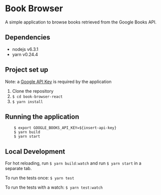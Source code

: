 # Book Browser

A simple application to browse books retrieved from the Google Books API.

## Dependencies

- nodejs v6.3.1
- yarn v0.24.4

## Project set up
Note: a [Google API Key](https://console.developers.google.com/projectselector/apis/credentials) is required by the application

1. Clone the repository
2. `$ cd book-browser-react`
3. `$ yarn install`

## Running the application
```
    $ export GOOGLE_BOOKS_API_KEY=${insert-api-key}
    $ yarn build
    $ yarn start
```

## Local Development

For hot reloading, run `$ yarn build:watch` and run `$ yarn start` in a separate tab.

To run the tests once:
`$ yarn test`  

To run the tests with a watch:
`$ yarn test:watch`